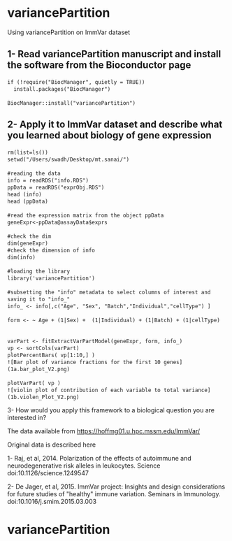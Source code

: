 # variancePartition
Using variancePartition on ImmVar dataset

## 1- Read variancePartition manuscript and install the software from the Bioconductor page

    if (!require("BiocManager", quietly = TRUE))
      install.packages("BiocManager")

    BiocManager::install("variancePartition")

## 2- Apply it to ImmVar dataset and describe what you learned about biology of gene expression

    rm(list=ls())
    setwd("/Users/swadh/Desktop/mt.sanai/")
    
    #reading the data
    info = readRDS("info.RDS")
    ppData = readRDS("exprObj.RDS")
    head (info)
    head (ppData)

    #read the expression matrix from the object ppData
    geneExpr<-ppData@assayData$exprs
    
    #check the dim
    dim(geneExpr)
    #check the dimension of info
    dim(info)

    #loading the library
    library('variancePartition')

    #subsetting the "info" metadata to select columns of interest and saving it to "info_"
    info_ <- info[,c("Age", "Sex", "Batch","Individual","cellType") ]
    
    form <- ~ Age + (1|Sex) +  (1|Individual) + (1|Batch) + (1|cellType)


    varPart <- fitExtractVarPartModel(geneExpr, form, info_)
    vp <- sortCols(varPart)
    plotPercentBars( vp[1:10,] )
    ![Bar plot of variance fractions for the first 10 genes](1a.bar_plot_V2.png)
    
    plotVarPart( vp )
    ![violin plot of contribution of each variable to total variance](1b.violen_Plot_V2.png)



  3- How would you apply this framework to a biological question you are interested in?

The data available from https://hoffmg01.u.hpc.mssm.edu/ImmVar/

Original data is described here
  
  1- Raj, et al, 2014. Polarization of the effects of autoimmune and neurodegenerative risk alleles in leukocytes. Science doi:10.1126/science.1249547
  
  2- De Jager, et al, 2015. ImmVar project: Insights and design considerations for future studies of "healthy" immune variation. Seminars in Immunology. 
   doi:10.1016/j.smim.2015.03.003
   
# variancePartition   


